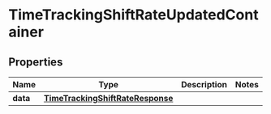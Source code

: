 

# TimeTrackingShiftRateUpdatedContainer


## Properties

| Name | Type | Description | Notes |
|------------ | ------------- | ------------- | -------------|
|**data** | [**TimeTrackingShiftRateResponse**](TimeTrackingShiftRateResponse.md) |  |  |




